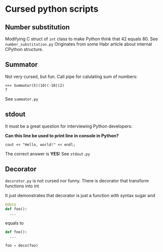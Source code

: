 # Cursed python scripts

## Number substitution

Modifying C struct of `int` class to make Python think that 42 equals 80. See `number_substitution.py`
Originates from some Habr article about internal CPython structure.

## Summator

Not very cursed, but fun. Call pipe for calulating sum of numbers:
```
>>> Summator(5)(10)(-10)(2)
7
```
See `summator.py`

## stdout

It must be a great question for interviewing Python developers:

**Can this line be used to print line in console in Python?**

```
cout << "Hello, world!" << endl;
```

The correct answer is **YES**! See `stdout.py`


## Decorator

`decorator.py` is not cursed nor funny. There is decorator that transform functions into int

It just demonstrates that decorator is just a function with syntax sugar and

```python
@deco
def foo():
  ...
```

equals to

```python
def foo():
  ...

foo = deco(foo)
```
